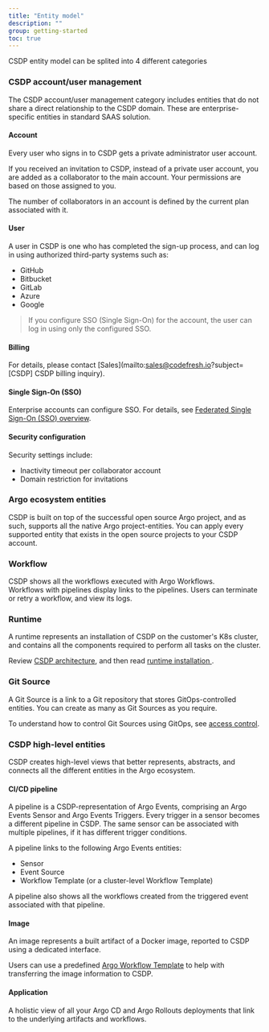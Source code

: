```yaml
---
title: "Entity model"
description: ""
group: getting-started
toc: true
---
```


CSDP entity model can be splited into 4 different categories

### CSDP account/user management
The CSDP account/user management category includes entities that do not share a direct relationship to the CSDP domain. These are enterprise-specific entities in standard SAAS solution.

#### Account
Every user who signs in to CSDP gets a private administrator user account.

If you received an invitation to CSDP, instead of a private user account, you are added as a collaborator to the main account. Your permissions are based on those assigned to you.

The number of collaborators in an account is defined by the current plan associated with it.

#### User
A user in CSDP is one who has completed the sign-up process, and can log in using authorized third-party systems such as:
* GitHub
* Bitbucket
* GitLab
* Azure
* Google

> If you configure SSO (Single Sign-On) for the account, the user can log in using only the configured SSO.

#### Billing
For details, please contact [Sales](mailto:sales@codefresh.io?subject=[CSDP] CSDP billing inquiry).

#### Single Sign-On (SSO)
Enterprise accounts can configure SSO. For details, see [Federated Single Sign-On (SSO) overview](({{site.baseurl}}/docs/administration/single-sign-on.md/)).

#### Security configuration
Security settings include: 
* Inactivity timeout per collaborator account
* Domain restriction for invitations

### Argo ecosystem entities
CSDP is built on top of the successful open source Argo project, and as such, supports all the native Argo project-entities.
You can apply every supported entity that exists in the open source projects to your CSDP account.

### Workflow
CSDP shows all the workflows executed with Argo Workflows.  
Workflows with pipelines display links to the pipelines. Users can terminate or retry a workflow, and view its logs.

### Runtime
A runtime represents an installation of CSDP on the customer's K8s cluster, and contains all the components required to perform all tasks on the cluster.

Review [CSDP architecture]({{site.baseurl}}/docs/getting-started/architecture/), and then read [runtime installation ]({{site.baseurl}}/docs/runtime/installation/).

### Git Source
A Git Source is a link to a Git repository that stores GitOps-controlled entities. You can create as many as Git Sources as you require.

To understand how to control Git Sources using GitOps, see [access control]({{site.baseurl}}/docs/administration/access-control/).

### CSDP high-level entities
CSDP creates high-level views that better represents, abstracts, and connects all the different entities in the Argo ecosystem.

#### CI/CD pipeline
A pipeline is a CSDP-representation of Argo Events, comprising an Argo Events Sensor and Argo Events Triggers. Every trigger in a sensor becomes a different pipeline in CSDP. The same sensor can be associated with multiple pipelines, if it has different trigger conditions.

A pipeline links to the following Argo Events entities:
* Sensor
* Event Source
* Workflow Template (or a cluster-level Workflow Template)

A pipeline also shows all the workflows created from the triggered event associated with that pipeline.

#### Image
An image represents a built artifact of a Docker image, reported to CSDP using a dedicated interface.  

Users can use a predefined [Argo Workflow Template](https://codefresh.io/argohub/workflow-template/codefresh-csdp) to help with transferring the image information to CSDP.

#### Application
A holistic view of all your Argo CD and Argo Rollouts deployments that link to the underlying artifacts and workflows.
